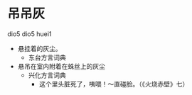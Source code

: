 



# 吊吊灰
dio5 dio5 huei1
+ 悬挂着的灰尘。
  * 东台方言词典
+ 悬吊在室内附着在蛛丝上的灰尘
  * 兴化方言词典
    - 这个里头脏死了，咦喂！～直碰脸。（《火烧赤壁》七）

